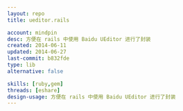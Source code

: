 ```yaml
---
layout: repo
title: ueditor.rails

account: mindpin
desc: 方便在 rails 中使用 Baidu UEditor 进行了封装
created: 2014-06-11
updated: 2014-06-27
last-commit: b832fde
type: lib
alternative: false

skills: [ruby,gem]
threads: [eshare]
design-usage: 方便在 rails 中使用 Baidu UEditor 进行了封装
---
```

